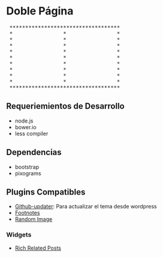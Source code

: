Doble Página
============

<pre>
 ***********************************
 *                *                *
 *                *                *
 *                *                *
 *                *                *
 *                *                *
 *                *                *
 *                *                *
 *                *                *
 *                *                *
 *********************************** 
</pre>

## Requeriemientos de Desarrollo
* node.js
* bower.io
* less compiler

## Dependencias
* bootstrap
* pixograms

## Plugins Compatibles
* [Github-updater](https://github.com/afragen/github-updater/tree/master): Para actualizar el tema desde wordpress
* [Footnotes](http://www.elvery.net/drzax/more-things/wordpress-footnotes-plugin/)
* [Random Image](http://mervin.info/wordpress-random-image)
### Widgets
* [Rich Related Posts](http://www.splicelicio.us/rich-related-posts-wordpress-plugin)